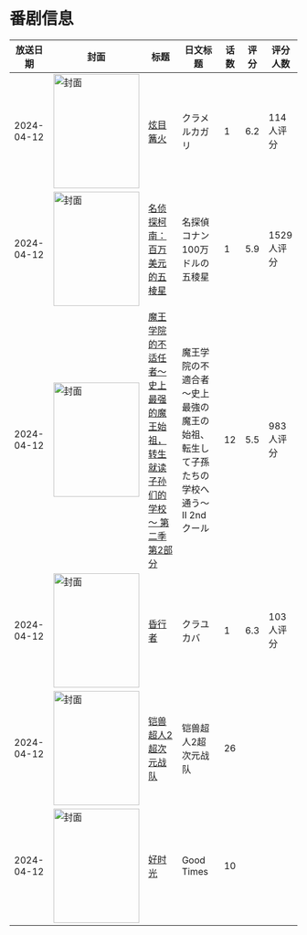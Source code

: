 # 番剧信息

|放送日期|封面|标题|日文标题|话数|评分|评分人数|
|---|---|---|---|---|---|---|
|2024-04-12|<img src="//lain.bgm.tv/pic/cover/c/55/ae/284235_vkLgO.jpg" alt="封面" style="width:150px;height:200px;object-fit:cover;">|[炫目篝火](https://bangumi.tv/subject/284235)|クラメルカガリ|1|6.2|114人评分|
|2024-04-12|<img src="//lain.bgm.tv/pic/cover/c/e6/d9/429644_OFYeO.jpg" alt="封面" style="width:150px;height:200px;object-fit:cover;">|[名侦探柯南：百万美元的五棱星](https://bangumi.tv/subject/429644)|名探偵コナン 100万ドルの五稜星|1|5.9|1529人评分|
|2024-04-12|<img src="//lain.bgm.tv/pic/cover/c/65/dd/455981_uDPpJ.jpg" alt="封面" style="width:150px;height:200px;object-fit:cover;">|[魔王学院的不适任者～史上最强的魔王始祖，转生就读子孙们的学校～ 第二季 第2部分](https://bangumi.tv/subject/455981)|魔王学院の不適合者 ～史上最強の魔王の始祖、転生して子孫たちの学校へ通う～ Ⅱ 2ndクール|12|5.5|983人评分|
|2024-04-12|<img src="//lain.bgm.tv/pic/cover/c/b3/46/469357_h2RaT.jpg" alt="封面" style="width:150px;height:200px;object-fit:cover;">|[昏行者](https://bangumi.tv/subject/469357)|クラユカバ|1|6.3|103人评分|
|2024-04-12|<img src="//lain.bgm.tv/pic/cover/c/ae/ad/487964_PdonW.jpg" alt="封面" style="width:150px;height:200px;object-fit:cover;">|[铠兽超人2超次元战队](https://bangumi.tv/subject/487964)|铠兽超人2超次元战队|26|||
|2024-04-12|<img src="//lain.bgm.tv/pic/cover/c/5a/5d/488562_4GOzv.jpg" alt="封面" style="width:150px;height:200px;object-fit:cover;">|[好时光](https://bangumi.tv/subject/488562)|Good Times|10|||
